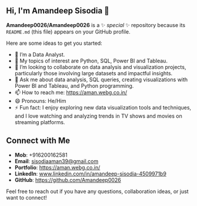 ## Hi, I'm Amandeep Sisodia 👋

**Amandeep0026/Amandeep0026** is a ✨ _special_ ✨ repository because its `README.md` (this file) appears on your GitHub profile.

Here are some ideas to get you started:

- 👀 I’m a Data Analyst.
- 🌱 My topics of interest are Python, SQL, Power BI and Tableau.
- 👯 I’m looking to collaborate on data analysis and visualization projects, particularly those involving large datasets and impactful insights.
- 💬 Ask me about data analysis, SQL queries, creating visualizations with Power BI and Tableau, and Python programming.
- 📫 How to reach me: https://aman.webg.co.in/
- 😄 Pronouns: He/Him
- ⚡ Fun fact: I enjoy exploring new data visualization tools and techniques, and I love watching and analyzing trends in TV shows and movies on streaming platforms.

## Connect with Me
- **Mob**: +916200162581
- **Email**: sisodiaaman39@gmail.com
- **Portfolio**: https://aman.webg.co.in/
- **LinkedIn**: www.linkedin.com/in/amandeep-sisodia-4509971b9
- **GitHub**: https://github.com/Amandeep0026

Feel free to reach out if you have any questions, collaboration ideas, or just want to connect!

